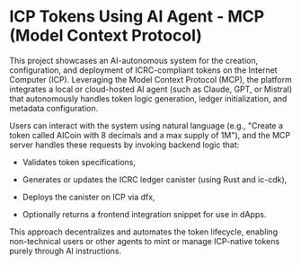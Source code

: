 # ICP Tokens Using AI Agent - MCP (Model Context Protocol)

This project showcases an AI-autonomous system for the creation, configuration, and deployment of ICRC-compliant tokens on the Internet Computer (ICP). Leveraging the Model Context Protocol (MCP), the platform integrates a local or cloud-hosted AI agent (such as Claude, GPT, or Mistral) that autonomously handles token logic generation, ledger initialization, and metadata configuration.

Users can interact with the system using natural language (e.g., "Create a token called AICoin with 8 decimals and a max supply of 1M"), and the MCP server handles these requests by invoking backend logic that:

- Validates token specifications,

- Generates or updates the ICRC ledger canister (using Rust and ic-cdk),

- Deploys the canister on ICP via dfx,

- Optionally returns a frontend integration snippet for use in dApps.

This approach decentralizes and automates the token lifecycle, enabling non-technical users or other agents to mint or manage ICP-native tokens purely through AI instructions.

 